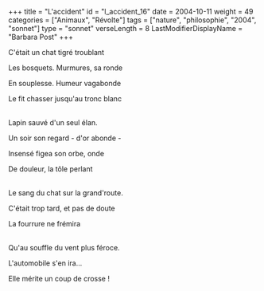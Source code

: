 +++
title = "L'accident"
id = "l_accident_16"
date = 2004-10-11
weight = 49
categories = ["Animaux", "Révolte"]
tags = ["nature", "philosophie", "2004", "sonnet"]
type = "sonnet"
verseLength = 8
LastModifierDisplayName = "Barbara Post"
+++

C'était un chat tigré troublant

Les bosquets. Murmures, sa ronde

En souplesse. Humeur vagabonde

Le fit chasser jusqu'au tronc blanc

 \
Lapin sauvé d'un seul élan.

Un soir son regard - d'or abonde -

Insensé figea son orbe, onde

De douleur, la tôle perlant

 \
Le sang du chat sur la grand'route.

C'était trop tard, et pas de doute

La fourrure ne frémira

 \
Qu'au souffle du vent plus féroce.

L'automobile s'en ira...

Elle mérite un coup de crosse !
